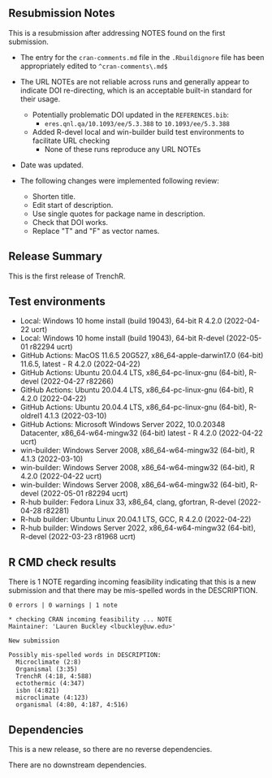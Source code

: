## Resubmission Notes

This is a resubmission after addressing NOTES found on the first submission.

- The entry for the `cran-comments.md` file in the `.Rbuildignore` file has been appropriately edited to `^cran-comments\.md$`

- The URL NOTEs are not reliable across runs and generally appear to indicate DOI re-directing, which is an acceptable built-in standard for their usage.
  - Potentially problematic DOI updated in the `REFERENCES.bib`:
    - `eres.qnl.qa/10.1093/ee/5.3.388` to `10.1093/ee/5.3.388`
  - Added R-devel local and win-builder build test environments to facilitate URL checking
    - None of these runs reproduce any URL NOTEs

- Date was updated.

- The following changes were implemented following review:
  - Shorten title.
  - Edit start of description.
  - Use single quotes for package name in description.
  - Check that DOI works.
  - Replace "T" and "F" as vector names.

## Release Summary

This is the first release of TrenchR.

## Test environments 
* Local: Windows 10 home install (build 19043), 64-bit R 4.2.0 (2022-04-22 ucrt)
* Local: Windows 10 home install (build 19043), 64-bit R-devel (2022-05-01 r82294 ucrt)
* GitHub Actions: MacOS 11.6.5 20G527, x86_64-apple-darwin17.0 (64-bit) 11.6.5, latest - R 4.2.0 (2022-04-22)
* GitHub Actions: Ubuntu 20.04.4 LTS, x86_64-pc-linux-gnu (64-bit), R-devel (2022-04-27 r82266)
* GitHub Actions: Ubuntu 20.04.4 LTS, x86_64-pc-linux-gnu (64-bit), R 4.2.0 (2022-04-22)
* GitHub Actions: Ubuntu 20.04.4 LTS, x86_64-pc-linux-gnu (64-bit), R-oldrel1 4.1.3 (2022-03-10)
* GitHub Actions: Microsoft Windows Server 2022, 10.0.20348 Datacenter, x86_64-w64-mingw32 (64-bit) latest - R 4.2.0 (2022-04-22 ucrt)
* win-builder: Windows Server 2008, x86_64-w64-mingw32 (64-bit), R 4.1.3 (2022-03-10)
* win-builder: Windows Server 2008, x86_64-w64-mingw32 (64-bit), R 4.2.0 (2022-04-22 ucrt)
* win-builder: Windows Server 2008, x86_64-w64-mingw32 (64-bit), R-devel (2022-05-01 r82294 ucrt)
* R-hub builder: Fedora Linux 33, x86_64, clang, gfortran, R-devel (2022-04-28 r82281)
* R-hub builder: Ubuntu Linux 20.04.1 LTS, GCC, R 4.2.0 (2022-04-22) 
* R-hub builder: Windows Server 2022, x86_64-w64-mingw32 (64-bit), R-devel (2022-03-23 r81968 ucrt)

## R CMD check results

There is 1 NOTE regarding incoming feasibility indicating that this is a new submission and that there may be mis-spelled words in the DESCRIPTION.

```
0 errors | 0 warnings | 1 note

* checking CRAN incoming feasibility ... NOTE
Maintainer: 'Lauren Buckley <lbuckley@uw.edu>'

New submission

Possibly mis-spelled words in DESCRIPTION:
  Microclimate (2:8)
  Organismal (3:35)
  TrenchR (4:18, 4:588)
  ectothermic (4:347)
  isbn (4:821)
  microclimate (4:123)
  organismal (4:80, 4:187, 4:516)
```


## Dependencies

This is a new release, so there are no reverse dependencies.

There are no downstream dependencies.